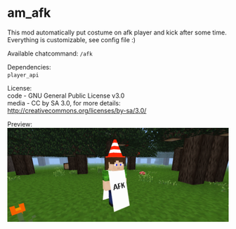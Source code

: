 # am_afk  



This mod automatically put costume on afk player and kick after some time.  
Everything is customizable, see config file :)  
  
Available chatcommand:
`/afk`
  
Dependencies:  
`player_api`  
  
License:  
code - GNU General Public License v3.0  
media - CC by SA 3.0, for more details: http://creativecommons.org/licenses/by-sa/3.0/  


Preview:  
![Image Pirate shipwreck](https://raw.githubusercontent.com/AspireMint/am_afk/master/preview.png)
